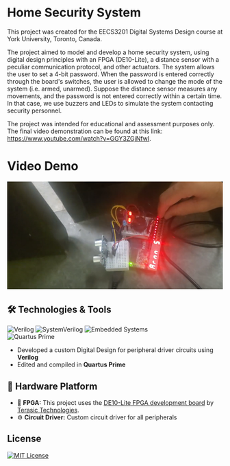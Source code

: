 # Home Security System

This project was created for the EECS3201 Digital Systems Design course at York University, Toronto, Canada.

The project aimed to model and develop a home security system, using digital design principles with an FPGA (DE10-Lite), a distance sensor with a peculiar communication
protocol, and other actuators. The system allows the user to set a 4-bit password. When the password is entered correctly through the board's switches, the user is allowed to change the mode
of the system (i.e. armed, unarmed). Suppose the distance sensor measures any movements, and the password is not entered correctly within a certain time. In that case, we use buzzers and LEDs to simulate the system contacting security personnel.

The project was intended for educational and assessment purposes only. The final video demonstration can be found at this link: https://www.youtube.com/watch?v=GGY3ZGjNfwI.

# Video Demo
[![Watch the video](Images/circuit_driver.png)](https://www.youtube.com/watch?v=GGY3ZGjNfwI)

## 🛠️ Technologies & Tools
![Verilog](https://img.shields.io/badge/-Verilog-blue?logo=verilog&logoColor=white&style=plastic)
![SystemVerilog](https://img.shields.io/badge/-SystemVerilog-blueviolet?style=plastic)
![Embedded Systems](https://img.shields.io/badge/Embedded-Systems-blue?style=plastic)  
![Quartus Prime](https://img.shields.io/badge/-Quartus%20Prime-lightgrey?logo=intel&logoColor=blue&style=plastic)

- Developed a custom Digital Design for peripheral driver circuits using **Verilog**
- Edited and compiled in **Quartus Prime**

## 🧱 Hardware Platform
- 🔌 **FPGA:** This project uses the [DE10-Lite FPGA development board](https://www.terasic.com.tw/cgi-bin/page/archive.pl?Language=English&CategoryNo=205&No=1046) by [Terasic Technologies](https://www.terasic.com.tw/).
- ⚙️ **Circuit Driver:** Custom circuit driver for all peripherals

## License
[![MIT License](https://img.shields.io/badge/License-MIT-green.svg)](https://choosealicense.com/licenses/mit/)
